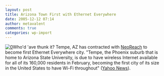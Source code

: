 ```yaml
---
layout: post
title: Arizona Town First with Ethernet Everywhere
date: 2005-12-12 07:14
author: metavalent
comments: true
categories: wp-import
---
```

<a href="//news.yahoo.com/s/ap/20051211/ap_on_hi_te/wireless_city_1"><img src="http://www.neoreach.com/access_point.jpg" border="0" alt="0" /></a>Who'd 'ave thunk it? Tempe, AZ has contracted with <a href="http://www.neoreach.com/">NeoReach</a> to become first Ethernet Everywhere city. "Tempe, the Phoenix suburb that is home to Arizona State University, is due to have wireless Internet available for all of its 160,000 residents in February, becoming the first city of its size in the United States to have Wi-Fi throughout" (<a rel="nofollow" href="http://news.yahoo.com/s/ap/20051211/ap_on_hi_te/wireless_city_1">Yahoo News</a>).
